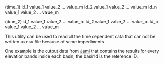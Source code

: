 (time\_1) id\_1 value\_1 value\_2 ... value\_m id\_2 value\_1 value\_2 ... value\_m id\_n value\_1 value\_2 ... value\_m

(time\_2) id\_1 value\_1 value\_2 ... value\_m id\_2 value\_1 value\_2 ... value\_m id\_n value\_1 value\_2 ... value\_m

This utility can be used to read all the time dependent data that can not be written as csv file because of some impediments.

One example is the output data from [Jami](Jami.md) that contains the results for every elevation bands inside each basin, the basinId is the reference ID.